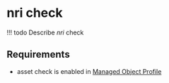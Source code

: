 # nri check

<!-- prettier-ignore -->
!!! todo
    Describe *nri* check

## Requirements

* asset check is enabled in [Managed Object Profile](../../../../user/reference/concepts/managed-object-profile/index.md)
